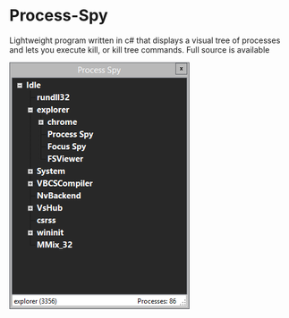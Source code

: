# Process-Spy
Lightweight program written in c# that displays a visual tree of processes and lets you execute kill, or kill tree commands.
Full source is available

![alt text](https://raw.githubusercontent.com/hazlema/Process-Spy/master/process_spy.png "Process Spy")
